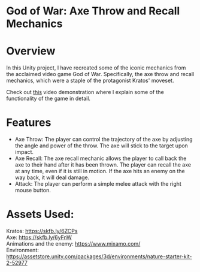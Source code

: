 # God of War: Axe Throw and Recall Mechanics

# Overview
In this Unity project, I have recreated some of the iconic mechanics from the acclaimed video game God of War. 
Specifically, the axe throw and recall mechanics, which were a staple of the protagonist Kratos' moveset.

Check out [this](https://youtu.be/MI8VVgAylco) video demonstration where I explain some of the functionality of the game in detail.

# Features
- Axe Throw: The player can control the trajectory of the axe by adjusting the angle and power of the throw. The axe will stick to the target upon impact.
- Axe Recall: The axe recall mechanic allows the player to call back the axe to their hand after it has been thrown. The player can recall the axe at any time, even if it is still in motion. 
If the axe hits an enemy on the way back, it will deal damage.
- Attack: The player can perform a simple melee attack with the right mouse button.

# Assets Used: 
Kratos: https://skfb.ly/6ZCPs \
Axe: https://skfb.ly/6yFnW \
Animations and the enemy: https://www.mixamo.com/ \
Environment: https://assetstore.unity.com/packages/3d/environments/nature-starter-kit-2-52977
